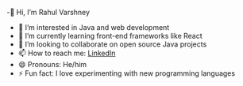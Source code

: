 -👋 Hi, I’m Rahul Varshney

- 👀 I’m interested in Java and web development
- 🌱 I’m currently learning front-end frameworks like React
- 💞️ I’m looking to collaborate on open source Java projects
- 📫 How to reach me: [LinkedIn](https://www.linkedin.com/in/your-linkedin-profile/)
- 😄 Pronouns: He/him
- ⚡ Fun fact: I love experimenting with new programming languages

